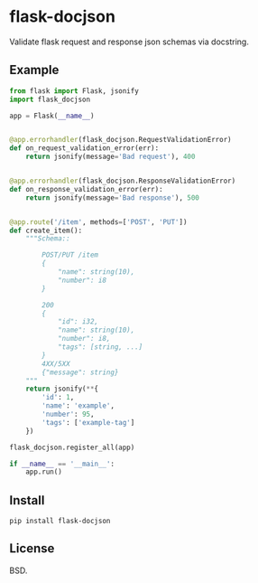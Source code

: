 flask-docjson
=============

Validate flask request and response json schemas via docstring.

Example
-------

```python
from flask import Flask, jsonify
import flask_docjson

app = Flask(__name__)


@app.errorhandler(flask_docjson.RequestValidationError)
def on_request_validation_error(err):
    return jsonify(message='Bad request'), 400


@app.errorhandler(flask_docjson.ResponseValidationError)
def on_response_validation_error(err):
    return jsonify(message='Bad response'), 500


@app.route('/item', methods=['POST', 'PUT'])
def create_item():
    """Schema::

        POST/PUT /item
        {
            "name": string(10),
            "number": i8
        }

        200
        {
            "id": i32,
            "name": string(10),
            "number": i8,
            "tags": [string, ...]
        }
        4XX/5XX
        {"message": string}
    """
    return jsonify(**{
        'id': 1,
        'name': 'example',
        'number': 95,
        'tags': ['example-tag']
    })

flask_docjson.register_all(app)

if __name__ == '__main__':
    app.run()
```

Install
-------

```
pip install flask-docjson
```

License
-------
BSD.

